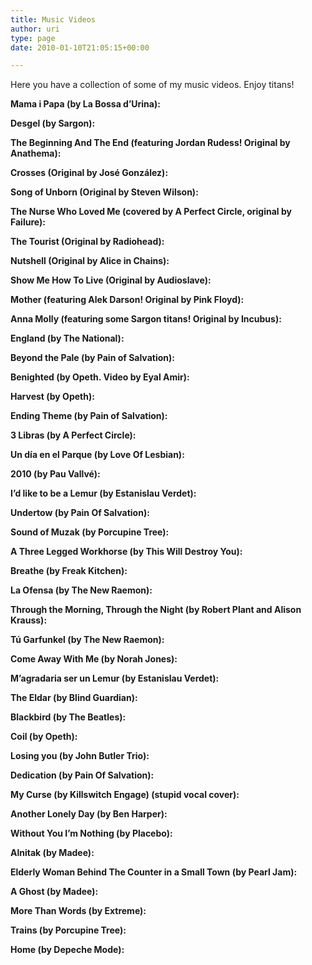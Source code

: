 ```yaml
---
title: Music Videos
author: uri
type: page
date: 2010-01-10T21:05:15+00:00

---
```

Here you have a collection of some of my music videos. Enjoy titans!

<p style="text-align: left;">
  <strong>Mama i Papa (by La Bossa d&#8217;Urina):</strong>
</p>



**Desgel (by Sargon):**  


<p style="text-align: left;">
  <strong>The Beginning And The End (featuring Jordan Rudess! Original by Anathema):</strong>
</p>



<p style="text-align: left;">
  <strong>Crosses (Original by José González):</strong>
</p>



<p style="text-align: left;">
  <strong>Song of Unborn (Original by Steven Wilson):</strong>
</p>



<p style="text-align: left;">
  <strong>The Nurse Who Loved Me (covered by A Perfect Circle, original by Failure):</strong>
</p>



<p style="text-align: left;">
  <strong>The Tourist (Original by Radiohead):</strong>
</p>



<p style="text-align: left;">
  <strong>Nutshell (Original by Alice in Chains):</strong>
</p>



<p style="text-align: left;">
  <strong>Show Me How To Live (Original by Audioslave):</strong>
</p>



<p style="text-align: left;">
  <strong>Mother (featuring Alek Darson! Original by Pink Floyd):</strong>
</p>



<p style="text-align: left;">
  <strong>Anna Molly (featuring some Sargon titans! Original by Incubus):</strong>
</p>



<p style="text-align: left;">
  <strong>England (by The National):</strong>
</p>



<p style="text-align: left;">
  <strong>Beyond the Pale (by Pain of Salvation):</strong>
</p>



<p style="text-align: left;">
  <strong>Benighted (by Opeth. Video by Eyal Amir):</strong>
</p>



<p style="text-align: left;">
  <strong>Harvest (by Opeth):</strong>
</p>



<p style="text-align: left;">
  <strong>Ending Theme (by Pain of Salvation):</strong>
</p>



<p style="text-align: left;">
  <strong>3 Libras (by A Perfect Circle):</strong>
</p>



<p style="text-align: left;">
  <strong>Un día en el Parque (by Love Of Lesbian):</strong>
</p>



<p style="text-align: left;">
  <strong>2010 (by Pau Vallvé):</strong>
</p>



<p style="text-align: left;">
  <strong>I&#8217;d like to be a Lemur (by Estanislau Verdet):</strong>
</p>



<p style="text-align: left;">
  <strong>Undertow (by Pain Of Salvation):</strong>
</p>



<p style="text-align: left;">
  <strong>Sound of Muzak (by Porcupine Tree):</strong>
</p>



<p style="text-align: left;">
  <strong>A Three Legged Workhorse (by This Will Destroy You):</strong>
</p>



<p style="text-align: left;">
  <strong>Breathe (by Freak Kitchen):</strong>
</p>



<p style="text-align: left;">
  <strong>La Ofensa (by The New Raemon):</strong>
</p>



<p style="text-align: left;">
  <strong>Through the Morning, Through the Night (by Robert Plant and Alison Krauss):</strong>
</p>



<p style="text-align: left;">
  <strong>Tú Garfunkel (by The New Raemon):</strong>
</p>

<p style="text-align: center;">
</p>

<p style="text-align: left;">
  <strong>Come Away With Me (by Norah Jones):</strong>
</p>

<p style="text-align: center;">
</p>

<p style="text-align: left;">
  <strong>M&#8217;agradaria ser un Lemur (by Estanislau Verdet):</strong>
</p>

<p style="text-align: center;">
</p>

**The Eldar (by Blind Guardian):**

<p style="text-align: center;">
</p>

**Blackbird (by The Beatles):**

<p style="text-align: center;">
</p>

**Coil (by Opeth):**

<p style="text-align: center;">
</p>

**Losing you (by John Butler Trio):**

<p style="text-align: center;">
</p>

**Dedication (by Pain Of Salvation):**

<p style="text-align: center;">
</p>

**My Curse (by Killswitch Engage) (stupid vocal cover):**

<p style="text-align: center;">
</p>

**Another Lonely Day (by Ben Harper):**

<p style="text-align: center;">
</p>

**Without You I&#8217;m Nothing (by Placebo):**

<p style="text-align: center;">
</p>

**Alnitak (by Madee):**

<p style="text-align: center;">
</p>

**Elderly Woman Behind The Counter in a Small Town (by Pearl Jam):**

<p style="text-align: center;">
</p>

**A Ghost (by Madee):**

<p style="text-align: center;">
</p>

**More Than Words (by Extreme):**

<p style="text-align: center;">
</p>

**Trains (by Porcupine Tree):**

<p style="text-align: center;">
</p>

**Home (by Depeche Mode):**

<p style="text-align: center;">
</p>